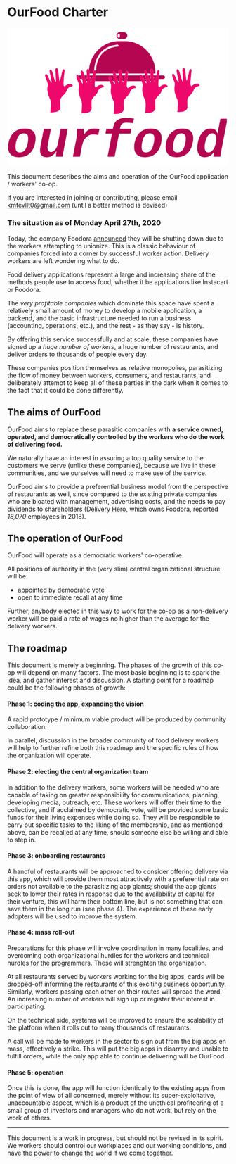 OurFood Charter
===

![OurFood logo, 5 raised hands hold up a dinner plate](/logo.png?raw=true)

This document describes the aims and operation of the OurFood application / workers' co-op.

If you are interested in joining or contributing, please email kmfevllt0@gmail.com (until a better method is devised)

### The situation as of Monday April 27th, 2020

Today, the company Foodora [announced](https://www.cbc.ca/news/business/foodora-canada-closing-may-1.5546642) they will be shutting down due to the workers attempting to unionize. This is a classic behaviour of companies forced into a corner by successful worker action. Delivery workers are left wondering what to do.

Food delivery applications represent a large and increasing share of the methods people use to access food, whether it be applications like Instacart or Foodora.

The *very profitable companies* which dominate this space have spent a relatively small amount of money to develop a mobile application, a backend, and the basic infrastructure needed to run a business (accounting, operations, etc.), and the rest - as they say - is history.

By offering this service successfully and at scale, these companies have signed up a *huge number of workers*, a huge number of restaurants, and deliver orders to thousands of people every day.

These companies position themselves as relative monopolies, parasitizing the flow of money between workers, consumers, and restaurants, and deliberately attempt to keep all of these parties in the dark when it comes to the fact that it could be done differently.

## The aims of OurFood

OurFood aims to replace these parasitic companies with **a service owned, operated, and democratically controlled by the workers who do the work of delivering food.**

We naturally have an interest in assuring a top quality service to the customers we serve (unlike these companies), because we live in these communities, and we ourselves will need to make use of the service.

OurFood aims to provide a preferential business model from the perspective of restaurants as well, since compared to the existing private companies who are bloated with management, advertising costs, and the needs to pay dividends to shareholders ([Delivery Hero](https://en.wikipedia.org/wiki/Delivery_Hero), which owns Foodora, reported *18,070* employees in 2018).

## The operation of OurFood

OurFood will operate as a democratic workers' co-operative.

All positions of authority in the (very slim) central organizational structure will be:

- appointed by democratic vote
- open to immediate recall at any time

Further, anybody elected in this way to work for the co-op as a non-delivery worker will be paid a rate of wages no higher than the average for the delivery workers.

## The roadmap

This document is merely a beginning. The phases of the growth of this co-op will depend on many factors. The most basic beginning is to spark the idea, and gather interest and discussion. A starting point for a roadmap could be the following phases of growth:

#### Phase 1: coding the app, expanding the vision

A rapid prototype / minimum viable product will be produced by community collaboration.

In parallel, discussion in the broader community of food delivery workers will help to further refine both this roadmap and the specific rules of how the organization will operate.

#### Phase 2: electing the central organization team

In addition to the delivery workers, some workers will be needed who are capable of taking on greater responsibility for communications, planning, developing media, outreach, etc. These workers will offer their time to the collective, and if acclaimed by democratic vote, will be provided some basic funds for their living expenses while doing so. They will be responsible to carry out specific tasks to the liking of the membership, and as mentioned above, can be recalled at any time, should someone else be willing and able to step in.

#### Phase 3: onboarding restaurants

A handful of restaurants will be approached to consider offering delivery via this app, which will provide them most attractively with a preferential rate on orders not available to the parasitizing app giants; should the app giants seek to lower their rates in response due to the availability of capital for their venture, this will harm their bottom line, but is not something that can save them in the long run (see phase 4). The experience of these early adopters will be used to improve the system.

#### Phase 4: mass roll-out

Preparations for this phase will involve coordination in many localities, and overcoming both organizational hurdles for the workers and technical hurdles for the programmers. These will strenghten the organization.

At all restaurants served by workers working for the big apps, cards will be dropped-off informing the restaurants of this exciting business opportunity. Similarly, workers passing each other on their routes will spread the word. An increasing number of workers will sign up or register their interest in participating.

On the technical side, systems will be improved to ensure the scalability of the platform when it rolls out to many thousands of restaurants.

A call will be made to workers in the sector to sign out from the big apps en mass, effectively a strike. This will put the big apps in disarray and unable to fulfill orders, while the only app able to continue delivering will be OurFood.

#### Phase 5: operation

Once this is done, the app will function identically to the existing apps from the point of view of all concerned, merely without its super-exploitative, unaccountable aspect, which is a product of the unethical profiteering of a small group of investors and managers who do not work, but rely on the work of others.

---

This document is a work in progress, but should not be revised in its spirit. We workers should control our workplaces and our working conditions, and have the power to change the world if we come together.
